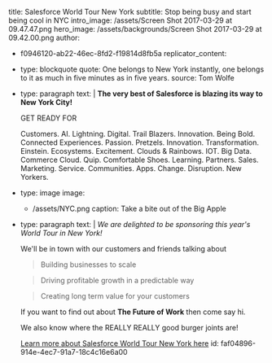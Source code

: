 title: Salesforce World Tour New York
subtitle: Stop being busy and start being cool in NYC
intro_image: /assets/Screen Shot 2017-03-29 at 09.47.47.png
hero_image: /assets/backgrounds/Screen Shot 2017-03-29 at 09.42.00.png
author:
  - f0946120-ab22-46ec-8fd2-f19814d8fb5a
replicator_content:
  - 
    type: blockquote
    quote: One belongs to New York instantly, one belongs to it as much in five minutes as in five years.
    source: Tom Wolfe
  - 
    type: paragraph
    text: |
      **The very best of Salesforce is blazing its way to New York City!**
      
      GET READY FOR
      
      Customers. AI. Lightning. Digital. Trail Blazers. Innovation. Being Bold. Connected Experiences. Passion. Pretzels. Innovation. Transformation. Einstein. Ecosystems. Excitement. Clouds & Rainbows. IOT. Big Data. Commerce Cloud. Quip. Comfortable Shoes. Learning. Partners. Sales. Marketing. Service. Communities. Apps. Change. Disruption. New Yorkers.
  - 
    type: image
    image:
      - /assets/NYC.png
    caption: Take a bite out of the Big Apple
  - 
    type: paragraph
    text: |
      *We are delighted to be sponsoring this year's World Tour in New York!*
      
      We'll be in town with our customers and friends talking about
      
      > Building businesses to scale
      
      > Driving profitable growth in a predictable way
      
      > Creating long term value for your customers
      
      If you want to find out about **The Future of Work** then come say hi.
      
      We also know where the REALLY REALLY good burger joints are!
      
      [Learn more about Salesforce World Tour New York here](https://www.salesforce.com/events/worldtour/nyc/)
id: faf04896-914e-4ec7-91a7-18c4c16e6a00
